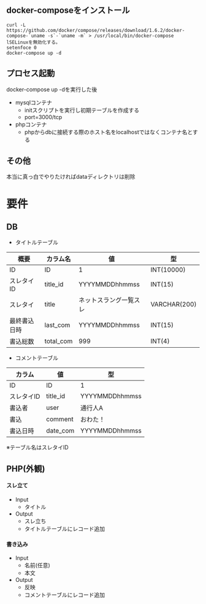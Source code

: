 ## docker-composeをインストール
```
curl -L https://github.com/docker/compose/releases/download/1.6.2/docker-compose-`uname -s`-`uname -m` > /usr/local/bin/docker-compose
lSELinuxを無効化する。
setenfoce 0
docker-compose up -d
```
## プロセス起動
docker-compose up -dを実行した後

- mysqlコンテナ
	- initスクリプトを実行し初期テーブルを作成する
	- port=3000/tcp
- phpコンテナ
	- phpからdbに接続する際のホスト名をlocalhostではなくコンテナ名とする
## その他
本当に真っ白でやりたければdataディレクトリは削除

# 要件
## DB

- タイトルテーブル  

|概要|カラム名|値|型|
|---|---|---|---|
|ID|ID|1|INT(10000)|
|スレタイID|title_id|YYYYMMDDhhmmss|INT(15)|
|スレタイ|title|ネットスラング一覧スレ|VARCHAR(200)|
|最終書込日時|last_com|YYYYMMDDhhmmss|INT(15)|
|書込総数|total_com|999|INT(4)|

- コメントテーブル  

|カラム|値|型|
|---|---|---|
|ID|ID|1|INT(10000)|
|スレタイID|title_id|YYYYMMDDhhmmss|INT(15)|
|書込者|user|通行人A|VARCHAR(50)|
|書込|comment|おわた！|VARCHAR(20000)|
|書込日時|date_com|YYYYMMDDhhmmss|INT(15)|

※テーブル名はスレタイID  

## PHP(外観)

#### スレ立て

- Input
	- タイトル
- Output
	- スレ立ち
	- タイトルテーブルにレコード追加

#### 書き込み

- Input
	- 名前(任意)
	- 本文
- Output
	- 反映
	- コメントテーブルにレコード追加
